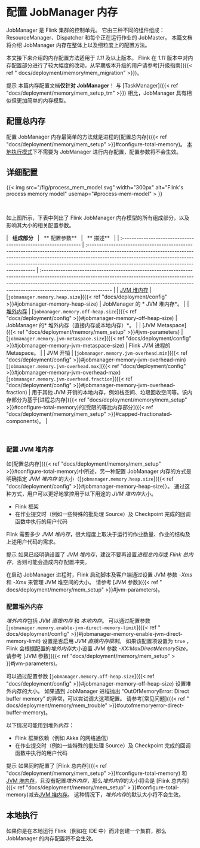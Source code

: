 <!--
Licensed to the Apache Software Foundation (ASF) under one
or more contributor license agreements.  See the NOTICE file
distributed with this work for additional information
regarding copyright ownership.  The ASF licenses this file
to you under the Apache License, Version 2.0 (the
"License"); you may not use this file except in compliance
with the License.  You may obtain a copy of the License at

  http://www.apache.org/licenses/LICENSE-2.0

Unless required by applicable law or agreed to in writing,
software distributed under the License is distributed on an
"AS IS" BASIS, WITHOUT WARRANTIES OR CONDITIONS OF ANY
KIND, either express or implied.  See the License for the
specific language governing permissions and limitations
under the License.
-->

# 配置 JobManager 内存

JobManager 是 Flink 集群的控制单元。 它由三种不同的组件组成：ResourceManager、Dispatcher 和每个正在运行作业的 JobMaster。 本篇文档将介绍 JobManager
内存在整体上以及细粒度上的配置方法。

本文接下来介绍的内存配置方法适用于 *1.11* 及以上版本。 Flink 在 *1.11* 版本中对内存配置部分进行了较大幅度的改动，从早期版本升级的用户请参考[升级指南]({{< ref "
docs/deployment/memory/mem_migration" >}})。

<span class="label label-info">提示</span>
本篇内存配置文档<strong>仅针对 JobManager</strong>！ 与 [TaskManager]({{< ref "docs/deployment/memory/mem_setup_tm" >}})
相比，JobManager 具有相似但更加简单的内存模型。

<a name="configure-total-memory" />

## 配置总内存

配置 JobManager 内存最简单的方法就是进程的[配置总内存]({{< ref "docs/deployment/memory/mem_setup" >}}#configure-total-memory)。
[本地执行模式](#local-execution)下不需要为 JobManager 进行内存配置，配置参数将不会生效。

<a name="detailed-configuration" />

## 详细配置

{{< img src="/fig/process_mem_model.svg" width="300px" alt="Flink's process memory model" usemap="#process-mem-model" >
}}

<br />

如上图所示，下表中列出了 Flink JobManager 内存模型的所有组成部分，以及影响其大小的相关配置参数。

| &nbsp;&nbsp;**组成部分**&nbsp;&nbsp;                          | &nbsp;&nbsp;**
配置参数**&nbsp;&nbsp;                                                                                                                                                                                                                                                   | &nbsp;&nbsp;**
描述**&nbsp;&nbsp;                                                                                                                                                                                                                                  |
| :------------------------------------------------------------- | :-------------------------------------------------------------------------------------------------------------------------------------------------------------------------------------------------------------------------------------------------------------------------------------------------- | :----------------------------------------------------------------------------------------------------------------------------------------------------------------------------------------------------------------------------------------------------------------------- |
| [JVM 堆内存](#configure-jvm-heap)                                | [`jobmanager.memory.heap.size`]({{< ref "docs/deployment/config" >}}#jobmanager-memory-heap-size)                                                                                                                                                                                                                         | JobManager 的 *
JVM
堆内存*。                                                                                                                                                                                                                                 |
| [堆外内存](#configure-off-heap-memory)                  | [`jobmanager.memory.off-heap.size`]({{< ref "docs/deployment/config" >}}#jobmanager-memory-off-heap-size)                                                                                                                                                                                                                 | JobManager 的*
堆外内存（直接内存或本地内存）*。                                                                                                                                     |
| [JVM Metaspace]({{< ref "docs/deployment/memory/mem_setup" >}}#jvm-parameters)                 | [`jobmanager.memory.jvm-metaspace.size`]({{< ref "docs/deployment/config" >}}#jobmanager-memory-jvm-metaspace-size)                                                                                                                                                                                                       | Flink JVM 进程的 Metaspace。                                                                                                                                                                                                                                  |
| JVM 开销                                                   | [`jobmanager.memory.jvm-overhead.min`]({{< ref "docs/deployment/config" >}}#jobmanager-memory-jvm-overhead-min) <br/> [`jobmanager.memory.jvm-overhead.max`]({{< ref "docs/deployment/config" >}}#jobmanager-memory-jvm-overhead-max) <br/> [`jobmanager.memory.jvm-overhead.fraction`]({{< ref "docs/deployment/config" >}}#jobmanager-memory-jvm-overhead-fraction) | 用于其他 JVM 开销的本地内存，例如栈空间、垃圾回收空间等。该内存部分为基于[进程总内存]({{< ref "docs/deployment/memory/mem_setup" >}}#configure-total-memory)的[受限的等比内存部分]({{< ref "docs/deployment/memory/mem_setup" >}}#capped-fractionated-components)。 |

<br/>

<a name="configure-jvm-heap" />

### 配置 JVM 堆内存

如[配置总内存]({{< ref "docs/deployment/memory/mem_setup" >}}#configure-total-memory)中所述，另一种配置 JobManager 内存的方式是明确指定 *JVM 堆内存*
的大小（[`jobmanager.memory.heap.size`]({{< ref "docs/deployment/config" >}}#jobmanager-memory-heap-size)）。
通过这种方式，用户可以更好地掌控用于以下用途的 *JVM 堆内存*大小。

* Flink 框架
* 在作业提交时（例如一些特殊的批处理 Source）及 Checkpoint 完成的回调函数中执行的用户代码

Flink 需要多少 *JVM 堆内存*，很大程度上取决于运行的作业数量、作业的结构及上述用户代码的需求。

<span class="label label-info">提示</span>
如果已经明确设置了 *JVM 堆内存*，建议不要再设置*进程总内存*或 *Flink 总内存*，否则可能会造成内存配置冲突。

在启动 JobManager 进程时，Flink 启动脚本及客户端通过设置 JVM 参数 *-Xms* 和 *-Xmx* 来管理 JVM 堆空间的大小。 请参考 [JVM 参数]({{< ref "
docs/deployment/memory/mem_setup" >}}#jvm-parameters)。

<a name="configure-off-heap-memory" />

### 配置堆外内存

*堆外内存*包括 *JVM 直接内存* 和 *本地内存*。 可以通过配置参数 [`jobmanager.memory.enable-jvm-direct-memory-limit`]({{< ref "
docs/deployment/config" >}}#jobmanager-memory-enable-jvm-direct-memory-limit) 设置是否启用 *JVM 直接内存限制*。 如果该配置项设置为 `true`
，Flink 会根据配置的*堆外内存*大小设置 JVM 参数 *-XX:MaxDirectMemorySize*。 请参考 [JVM 参数]({{< ref "docs/deployment/memory/mem_setup" >
}}#jvm-parameters)。

可以通过配置参数 [`jobmanager.memory.off-heap.size`]({{< ref "docs/deployment/config" >}}#jobmanager-memory-off-heap-size)
设置堆外内存的大小。 如果遇到 JobManager 进程抛出 “OutOfMemoryError: Direct buffer memory” 的异常，可以尝试调大这项配置。 请参考[常见问题]({{< ref "
docs/deployment/memory/mem_trouble" >}}#outofmemoryerror-direct-buffer-memory)。

以下情况可能用到堆外内存：

* Flink 框架依赖（例如 Akka 的网络通信）
* 在作业提交时（例如一些特殊的批处理 Source）及 Checkpoint 完成的回调函数中执行的用户代码

<span class="label label-info">提示</span>
如果同时配置了 [Flink 总内存]({{< ref "docs/deployment/memory/mem_setup" >}}#configure-total-memory)
和 [JVM 堆内存](#configure-jvm-heap)，且没有配置*堆外内存*，那么*堆外内存*的大小将会是 [Flink 总内存]({{< ref "docs/deployment/memory/mem_setup" >
}}#configure-total-memory)减去[JVM 堆内存](#configure-jvm-heap)。 这种情况下，*堆外内存*的默认大小将不会生效。

<a name="local-execution" />

## 本地执行

如果你是在本地运行 Flink（例如在 IDE 中）而非创建一个集群，那么 JobManager 的内存配置将不会生效。